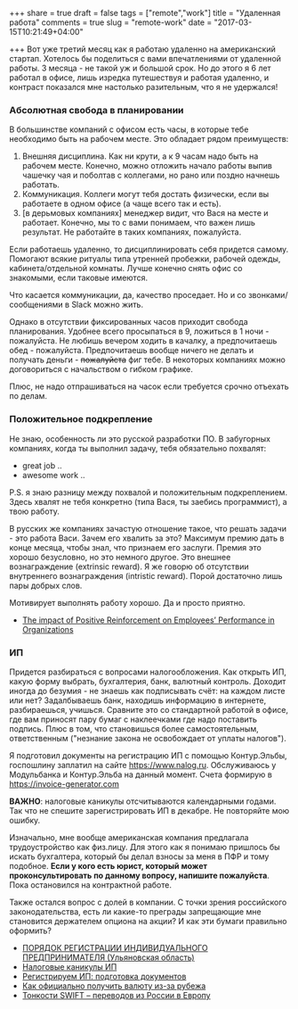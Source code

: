 +++
share = true
draft = false
tags = ["remote","work"]
title = "Удаленная работа"
comments = true
slug = "remote-work"
date = "2017-03-15T10:21:49+04:00"

+++
Вот уже третий месяц как я работаю удаленно на американский стартап. Хотелось
бы поделиться с вами впечатлениями от удаленной работы. 3 месяца - не такой уж
и большой срок. Но до этого я 6 лет работал в офисе, лишь изредка путешествуя и
работая удаленно, и контраст показался мне настолько разительным, что я не
удержался!

<!--more-->

### Абсолютная свобода в планировании

В большинстве компаний с офисом есть часы, в которые тебе необходимо быть на
рабочем месте. Это обладает рядом преимуществ:

1. Внешняя дисциплина. Как ни крути, а к 9 часам надо быть на рабочем месте.
   Конечно, можно отложить начало работы выпив чашечку чая и поболтав с
   коллегами, но рано или поздно начнешь работать.
2. Коммуникация. Коллеги могут тебя достать физически, если вы работаете в
   одном офисе (а чаще всего так и есть).
3. [в дерьмовых компаниях] менеджер видит, что Вася на месте и работает.
   Конечно, мы то с вами понимаем, что важен лишь результат. Не работайте в
   таких компаниях, пожалуйста.

Если работаешь удаленно, то дисциплинировать себя придется самому. Помогают
всякие ритуалы типа утренней пробежки, рабочей одежды, кабинета/отдельной
комнаты. Лучше конечно снять офис со знакомыми, если таковые имеются.

Что касается коммуникации, да, качество проседает. Но и со звонками/сообщениями
в Slack можно жить.

Однако в отсутствии фиксированных часов приходит свобода планирования. Удобнее
всего просыпаться в 9, ложиться в 1 ночи - пожалуйста. Не любишь вечером ходить
в качалку, а предпочитаешь обед - пожалуйста. Предпочитаешь вообще ничего не
делать и получать деньги - ~~пожалуйста~~ фиг тебе. В некоторых компаниях можно
договориться с начальством о гибком графике.

Плюс, не надо отпрашиваться на часок если требуется срочно отъехать по делам.

### Положительное подкрепление

Не знаю, особенность ли это русской разработки ПО. В забугорных компаниях,
когда ты выполнил задачу, тебя обязательно похвалят:

- great job ..
- awesome work ..

P.S. я знаю разницу между похвалой и положительным подкреплением. Здесь хвалят
не тебя конкретно (типа Вася, ты заебись программист), а твою работу.

В русских же компаниях зачастую отношение такое, что решать задачи - это работа
Васи. Зачем его хвалить за это? Максимум премию дать в конце месяца, чтобы
знал, что признаем его заслуги. Премия это хорошо безусловно, но это немного
другое. Это внешнее вознаграждение (extrinsic reward). Я же говорю об
отсутствии внутреннего вознаграждения (intristic reward). Порой достаточно лишь
пары добрых слов.

Мотивирует выполнять работу хорошо. Да и просто приятно.

- [The impact of Positive Reinforcement on Employees’ Performance in Organizations](http://file.scirp.org/pdf/AJIBM_2014011309335174.pdf)

### ИП

Придется разбираться с вопросами налогообложения. Как открыть ИП, какую форму
выбрать, бухгалтерия, банк, валютный контроль. Доходит иногда до безумия - не
знаешь как подписывать счёт: на каждом листе или нет? Задалбываешь банк,
находишь информацию в интернете, разбираешься, учишься. Сравните это со
стандартной работой в офисе, где вам приносят пару бумаг с наклеечками где надо
поставить подпись. Плюс в том, что становишься более самостоятельным,
ответственным ("незнание закона не освобождает от уплаты налогов").

Я подготовил документы на регистрацию ИП с помощью Контур.Эльбы, госпошлину
заплатил на сайте https://www.nalog.ru. Обслуживаюсь у Модульбанка и
Контур.Эльба на данный момент. Счета формирую в https://invoice-generator.com

**ВАЖНО**: налоговые каникулы отсчитываются календарными годами. Так что не
спешите зарегистрировать ИП в декабре. Не повторяйте мою ошибку.

Изначально, мне вообще американская компания предлагала трудоустройство как
физ.лицу. Для этого как я понимаю пришлось бы искать бухгалтера, который бы
делал взносы за меня в ПФР и тому подобное. **Если у кого есть юрист, который
может проконсультировать по данному вопросу, напишите пожалуйста**. Пока
остановился на контрактной работе.

Также остался вопрос с долей в компании. С точки зрения российского
законодательства, есть ли какие-то преграды запрещающие мне становится
держателем опциона на акции? И как эти бумаги правильно оформить?

- [ПОРЯДОК РЕГИСТРАЦИИ ИНДИВИДУАЛЬНОГО ПРЕДПРИНИМАТЕЛЯ (Ульяновская область)](https://www.nalog.ru/rn73/ip/interest/reg_ip/petition/)
- [Налоговые каникулы ИП](https://e-kontur.ru/enquiry/198)
- [Регистрируем ИП: подготовка документов](https://e-kontur.ru/enquiry/4)
- [Как официально получить валюту из-за рубежа](http://ksoftware.livejournal.com/312267.html)
- [Тонкости SWIFT – переводов из России в Европу](http://news.banks.eu/archives/267)
